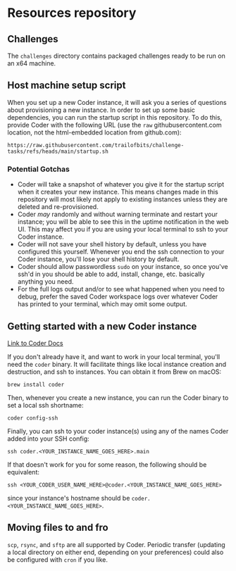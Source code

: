 # Resources repository

## Challenges

The `challenges` directory contains packaged challenges ready to be run on an x64 machine.

## Host machine setup script

When you set up a new Coder instance, it will ask you a series of questions about provisioning a new instance. In order to set up some basic dependencies, you can run the startup script in this repository. To do this, provide Coder with the following URL (use the `raw` githubusercontent.com location, not the html-embedded location from github.com):

```shell-script
https://raw.githubusercontent.com/trailofbits/challenge-tasks/refs/heads/main/startup.sh
```

### Potential Gotchas
- Coder will take a snapshot of whatever you give it for the startup script when it creates your new instance. This means changes made in this repository will most likely not apply to existing instances unless they are deleted and re-provisioned.
- Coder *may* randomly and without warning terminate and restart your instance; you will be able to see this in the uptime notification in the web UI. This may affect you if you are using your local terminal to ssh to your Coder instance.
- Coder will not save your shell history by default, unless you have configured this yourself. Whenever you end the ssh connection to your Coder instance, you'll lose your shell history by default. 
- Coder should allow passwordless `sudo` on your instance, so once you've ssh'd in you should be able to add, install, change, etc. basically anything you need.
- For the full logs output and/or to see what happened when you need to debug, prefer the saved Coder workspace logs over whatever Coder has printed to your terminal, which may omit some output.

## Getting started with a new Coder instance

[Link to Coder Docs](https://coder.com/docs/reference/cli)

If you don't already have it, and want to work in your local terminal, you'll need the `coder` binary. It will facilitate things like local instance creation and destruction, and ssh to instances. You can obtain it from Brew on macOS:
```shell-script
brew install coder
```

Then, whenever you create a new instance, you can run the Coder binary to set a local ssh shortname:
```shell-script
coder config-ssh
```

Finally, you can ssh to your coder instance(s) using any of the names Coder added into your SSH config:
```shell-script
ssh coder.<YOUR_INSTANCE_NAME_GOES_HERE>.main
```

If that doesn't work for you for some reason, the following should be equivalent:
```shell-script
ssh <YOUR_CODER_USER_NAME_HERE>@coder.<YOUR_INSTANCE_NAME_GOES_HERE>
```
since your instance's hostname should be `coder.<YOUR_INSTANCE_NAME_GOES_HERE>`.

## Moving files to and fro
`scp`, `rsync`, and `sftp` are all supported by Coder. Periodic transfer (updating a local directory on either end, depending on your preferences) could also be configured with `cron` if you like.
